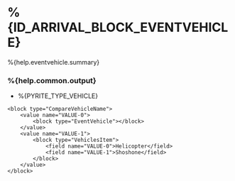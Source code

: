 # %{ID_ARRIVAL_BLOCK_EVENTVEHICLE}

%{help.eventvehicle.summary}

### %{help.common.output}

-   %{PYRITE_TYPE_VEHICLE}

```
<block type="CompareVehicleName">
    <value name="VALUE-0">
        <block type="EventVehicle"></block>
    </value>
    <value name="VALUE-1">
        <block type="VehiclesItem">
            <field name="VALUE-0">Helicopter</field>
            <field name="VALUE-1">Shoshone</field>
        </block>
    </value>
</block>
```
